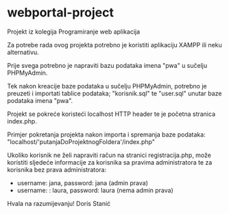 # webportal-project
Projekt iz kolegija Programiranje web aplikacija

Za potrebe rada ovog projekta potrebno je koristiti aplikaciju XAMPP ili neku alternativu.

Prije svega potrebno je napraviti bazu podataka imena "pwa" u sučelju PHPMyAdmin.

Tek nakon kreacije baze podataka u sučelju PHPMyAdmin, potrebno je preuzeti i importati tablice podataka; "korisnik.sql" te "user.sql" unutar baze podataka imena "pwa".

Projekt se pokreće koristeći localhost HTTP header te je početna stranica index.php.

Primjer pokretanja projekta nakon importa i spremanja baze podataka:
"localhost/'putanjaDoProjektnogFoldera'/index.php"

Ukoliko korisnik ne želi napraviti račun na stranici registracija.php, može koristiti sljedeće informacije za korisnika sa pravima administratora te za korisnika bez prava administratora:

- username: jana, password: jana (admin prava)
- username: : laura, password: laura (nema admin prava)


Hvala na razumijevanju!
Doris Stanić
